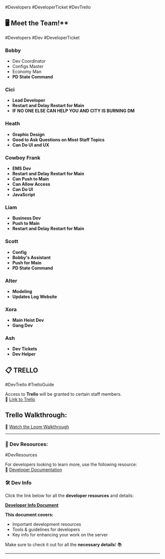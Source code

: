 #Developers #DeveloperTicket #DevTrello


## 🖥️ Meet the Team!**

#Developers  #Dev #DeveloperTicket 
### **Bobby**  
- Dev Coordinator  
- Configs Master  
- Economy Man  
- **PD State Command**

### **Cici**  
- **Lead Developer**  
- **Restart and Delay Restart for Main**  
- **IF NO ONE ELSE CAN HELP YOU AND CITY IS BURNING DM**

### **Heath**  
- **Graphic Design**  
- **Good to Ask Questions on Most Staff Topics**  
- **Can Do UI and UX**

### **Cowboy Frank**  
- **EMS Dev**  
- **Restart and Delay Restart for Main**  
- **Can Push to Main**  
- **Can Allow Access**  
- **Can Do UI**  
- **JavaScript**

### **Liam**  
- **Business Dev**  
- **Push to Main**  
- **Restart and Delay Restart for Main**

### **Scott**  
- **Config**  
- **Bobby's Assistant**  
- **Push for Main**  
- **PD State Command**

### **Alter**  
- **Modeling**  
- **Updates Log Website**

### **Xora**  
- **Main Heist Dev**  
- **Gang Dev**

### **Ash**  
- **Dev Tickets**  
- **Dev Helper**

## **📋 TRELLO**
#DevTrello #TrelloGuide 

Access to **Trello** will be granted to certain staff members.  
📝 [Link to Trello](https://trello.com/b/CwyIDn1n/viper-roleplay)
## **Trello Walkthrough:**
🎥 [Watch the Loom Walkthrough](https://www.loom.com/share/2cd63e145ab74302bb0553aeba58bdcb?sid=1cc58ca6-af97-486e-a712-530ce07721e8)

---

### **🚀 Dev Resources:**
#DevResources

For developers looking to learn more, use the following resource:  
📄 [Developer Documentation](https://docs.google.com/document/d/11CgxsmelRKYlk603BEI4dfmQnZRLabVNM0EjhVxDDO4/edit#heading=h.4srcq56fa4j2)

### **🛠️ Dev Info**

Click the link below for all the **developer resources** and details:

[**Developer Info Document**](https://docs.google.com/document/d/16N4g48WSOuQd2XnVvD1KS16f8yp9Zr5c20DRUcCTFqY/edit?usp=sharing)

**This document covers:**
- Important development resources
- Tools & guidelines for developers
- Key info for enhancing your work on the server

Make sure to check it out for all the **necessary details**! 📚

---
